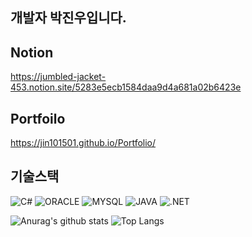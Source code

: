 ## 개발자 박진우입니다. 

## Notion  
https://jumbled-jacket-453.notion.site/5283e5ecb1584daa9d4a681a02b6423e  

## Portfoilo  
https://jin101501.github.io/Portfolio/  

## 기술스택
<img alt="C#" src ="https://img.shields.io/badge/-C%23-239120.svg?&style=for-the-badge&logo=C Sharp&logoColor=white"/> <img alt="ORACLE" src="https://img.shields.io/badge/oracle-F80000?style=for-the-badge&logo=oracle&logoColor=white"/> <img alt="MYSQL" src="https://img.shields.io/badge/mysql-4479A1?style=for-the-badge&logo=mysql&logoColor=white"/> <img alt="JAVA" src="https://img.shields.io/badge/java-007396?style=for-the-badge&logo=java&logoColor=white"/> <img alt=".NET" src ="https://img.shields.io/badge/.NET-512BD4?&style=for-the-badge&logo=C Sharp&logoColor=white"/>

![Anurag's github stats](https://github-readme-stats.vercel.app/api?username=jin101501&show_icons=true&theme=tokyonight)
![Top Langs](https://github-readme-stats.vercel.app/api/top-langs/?username=jin101501&layout=compact&theme=tokyonight)
